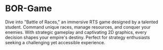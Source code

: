 # BOR-Game
Dive into "Battle of Races," an immersive RTS game designed by a talented student. Command unique races, manage resources, and conquer your enemies. With strategic gameplay and captivating 2D graphics, every decision shapes your empire's destiny. Perfect for strategy enthusiasts seeking a challenging yet accessible experience.
